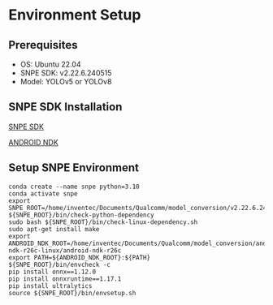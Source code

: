 # Environment Setup

## Prerequisites
* OS: Ubuntu 22.04
* SNPE SDK: v2.22.6.240515
* Model: YOLOv5 or YOLOv8

## SNPE SDK Installation
[SNPE SDK](https://www.qualcomm.com/developer/software/neural-processing-sdk-for-ai)

[ANDROID NDK](https://dl.google.com/android/repository/android-ndk-r26c-linux.zip)

## Setup SNPE Environment
```
conda create --name snpe python=3.10
conda activate snpe
export SNPE_ROOT=/home/inventec/Documents/Qualcomm/model_conversion/v2.22.6.240515/qairt/2.22.6.240515
${SNPE_ROOT}/bin/check-python-dependency
sudo bash ${SNPE_ROOT}/bin/check-linux-dependency.sh
sudo apt-get install make
export ANDROID_NDK_ROOT=/home/inventec/Documents/Qualcomm/model_conversion/android-ndk-r26c-linux/android-ndk-r26c
export PATH=${ANDROID_NDK_ROOT}:${PATH}
${SNPE_ROOT}/bin/envcheck -c
pip install onnx==1.12.0
pip install onnxruntime==1.17.1
pip install ultralytics
source ${SNPE_ROOT}/bin/envsetup.sh
```
